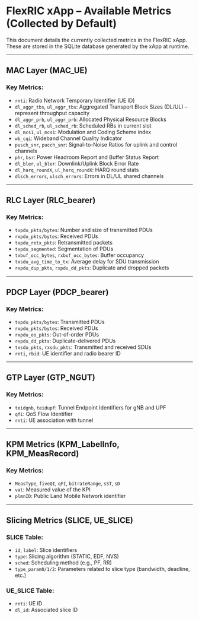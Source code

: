 # FlexRIC xApp – Available Metrics (Collected by Default)

This document details the currently collected metrics in the FlexRIC xApp. These are stored in the SQLite database generated by the xApp at runtime.

---

## MAC Layer (MAC_UE)

### Key Metrics:
- `rnti`: Radio Network Temporary Identifier (UE ID)
- `dl_aggr_tbs`, `ul_aggr_tbs`: Aggregated Transport Block Sizes (DL/UL) – represent throughput capacity
- `dl_aggr_prb`, `ul_aggr_prb`: Allocated Physical Resource Blocks
- `dl_sched_rb`, `ul_sched_rb`: Scheduled RBs in current slot
- `dl_mcs1`, `ul_mcs1`: Modulation and Coding Scheme index
- `wb_cqi`: Wideband Channel Quality Indicator
- `pusch_snr`, `pucch_snr`: Signal-to-Noise Ratios for uplink and control channels
- `phr`, `bsr`: Power Headroom Report and Buffer Status Report
- `dl_bler`, `ul_bler`: Downlink/Uplink Block Error Rate
- `dl_harq_roundX`, `ul_harq_roundX`: HARQ round stats
- `dlsch_errors`, `ulsch_errors`: Errors in DL/UL shared channels

---

## RLC Layer (RLC_bearer)

### Key Metrics:
- `txpdu_pkts/bytes`: Number and size of transmitted PDUs
- `rxpdu_pkts/bytes`: Received PDUs
- `txpdu_retx_pkts`: Retransmitted packets
- `txpdu_segmented`: Segmentation of PDUs
- `txbuf_occ_bytes`, `rxbuf_occ_bytes`: Buffer occupancy
- `txsdu_avg_time_to_tx`: Average delay for SDU transmission
- `rxpdu_dup_pkts`, `rxpdu_dd_pkts`: Duplicate and dropped packets

---

## PDCP Layer (PDCP_bearer)

### Key Metrics:
- `txpdu_pkts/bytes`: Transmitted PDUs
- `rxpdu_pkts/bytes`: Received PDUs
- `rxpdu_oo_pkts`: Out-of-order PDUs
- `rxpdu_dd_pkts`: Duplicate-delivered PDUs
- `txsdu_pkts`, `rxsdu_pkts`: Transmitted and received SDUs
- `rnti`, `rbid`: UE identifier and radio bearer ID

---

## GTP Layer (GTP_NGUT)

### Key Metrics:
- `teidgnb`, `teidupf`: Tunnel Endpoint Identifiers for gNB and UPF
- `qfi`: QoS Flow Identifier
- `rnti`: UE association with tunnel

---

## KPM Metrics (KPM_LabelInfo, KPM_MeasRecord)

### Key Metrics:
- `MeasType`, `fiveQI`, `qFI`, `bitrateRange`, `sST`, `sD`
- `val`: Measured value of the KPI
- `plmnID`: Public Land Mobile Network identifier

---

## Slicing Metrics (SLICE, UE_SLICE)

### SLICE Table:
- `id`, `label`: Slice identifiers
- `type`: Slicing algorithm (STATIC, EDF, NVS)
- `sched`: Scheduling method (e.g., PF, RR)
- `type_param0/1/2`: Parameters related to slice type (bandwidth, deadline, etc.)

### UE_SLICE Table:
- `rnti`: UE ID
- `dl_id`: Associated slice ID
